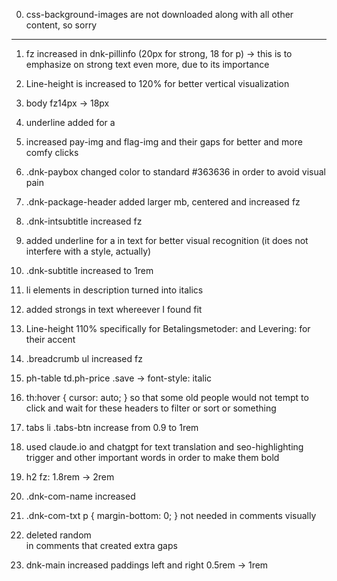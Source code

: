 0. css-background-images are not downloaded along with all other content, so sorry

---

1. fz increased in dnk-pillinfo (20px for strong, 18 for p) -> this is to emphasize on strong text even more, due to its importance

2. Line-height is increased to 120% for better vertical visualization

3. body fz14px -> 18px

4. underline added for a

5. increased pay-img and flag-img and their gaps for better and more comfy clicks

6. .dnk-paybox changed color to standard #363636 in order to avoid visual pain

7. .dnk-package-header added larger mb, centered and increased fz

8. .dnk-intsubtitle increased fz

9. added underline for a in text for better visual recognition (it does not interfere with a style, actually)

10. .dnk-subtitle increased to 1rem

11. li elements in description turned into italics

12. added strongs in text whereever I found fit

13. Line-height 110% specifically for Betalingsmetoder: and Levering: for their accent

14. .breadcrumb ul increased fz

15. ph-table td.ph-price .save -> font-style: italic

16. th:hover {
    cursor: auto;
    } so that some old people would not tempt to click and wait for these headers to filter or sort or something

17. tabs li .tabs-btn increase from 0.9 to 1rem

18. used claude.io and chatgpt for text translation and seo-highlighting trigger and other important words in order to make them bold

19. h2 fz: 1.8rem -> 2rem

20. .dnk-com-name increased

21. .dnk-com-txt p {
    margin-bottom: 0;
    } not needed in comments visually

22. deleted random <br> in comments that created extra gaps

23. dnk-main increased paddings left and right 0.5rem -> 1rem
